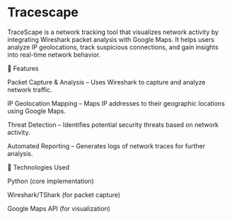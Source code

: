 # Tracescape
TraceScape is a network tracking tool that visualizes network activity by integrating Wireshark packet analysis with Google Maps. It helps users analyze IP geolocations, track suspicious connections, and gain insights into real-time network behavior.

🚀 Features

Packet Capture & Analysis – Uses Wireshark to capture and analyze network traffic.

IP Geolocation Mapping – Maps IP addresses to their geographic locations using Google Maps.

Threat Detection – Identifies potential security threats based on network activity.

Automated Reporting – Generates logs of network traces for further analysis.

🔧 Technologies Used

Python (core implementation)

Wireshark/TShark (for packet capture)

Google Maps API (for visualization)

